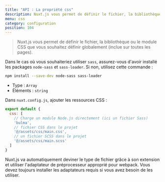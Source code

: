 ```yaml
---
title: "API : La propriété css"
description: Nuxt.js vous permet de définir le fichier, la bibliothèque ou le module CSS que vous souhaiter définir globalement (inclue sur toutes les pages).
menu: css
category: configuration
position: 104
---
```


> Nuxt.js vous permet de définir le fichier, la bibliothèque ou le module CSS que vous souhaitez définir globalement (inclue sur toutes les pages).

Dans le cas où vous souhaiteriez utiliser ```sass```, assurez-vous d'avoir installé les packages ```node-sass``` et ```sass-loader```. Si non, utilisez cette commande :

```sh
npm install --save-dev node-sass sass-loader
```

- Type : `Array`
 - Éléments : `string`

Dans `nuxt.config.js`, ajouter les ressources CSS :

```js
export default {
  css: [
    // Charge un module Node.js directement (ici un fichier Sass)
    'bulma',
    // fichier CSS dans le projet
    '@/assets/css/main.css',
    // un fichier SCSS dans le projet
    '@/assets/css/main.scss'
  ]
}
```

Nuxt.js va automatiquement deviner le type de fichier grâce à son extension et utiliser l'adaptateur de préprocesseur approprié pour webpack. Vous devez toujours installer les adaptateurs requis si vous avez besoin de les utiliser.

